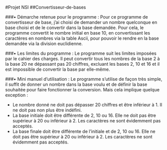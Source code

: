 #Projet NSI
##Convertisseur-de-bases


###•	Démarche retenue pour le programme :
Pour ce programme de convertisseur de base, j’ai choisi de demander un nombre quelconque en base choisi et de le convertir dans la base demandée. Pour cela, le programme convertit le nombre initial en base 10, en convertissant les caractères en nombres via la table Ascii, pour pouvoir le rendre en la base demandée via la division euclidienne.

###•	Les limites du programme :
Le programme suit les limites imposées par le cahier des charges. Il peut convertir tous les nombres de la base 2 à la base 20 ne dépassant pas 20 chiffres, excluant les bases 2, 10 et 16 et il est impossible de convertir la base par elle-même.

###•	Mini manuel d’utilisation :
Le programme s’utilise de façon très simple, il suffit de donner un nombre dans la base voulu et de définir la base souhaitée pour faire fonctionner la conversion. Mais cela implique quelque exception :
-	Le nombre donné ne doit pas dépasser 20 chiffres et être inférieur à 1. Il ne doit pas non plus être indéfini.
-	La base initiale doit être différente de 2, 10 ou 16. Elle ne doit pas être supérieur à 20 ou inférieur à 2. Les caractères ne sont évidemment pas acceptés.
-	La base finale doit être différente de l’initiale et de 2, 10 ou 16. Elle ne doit pas être supérieur à 20 ou inférieur à 2. Les caractères ne sont évidemment pas acceptés.
